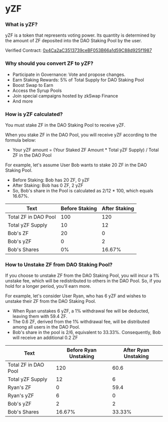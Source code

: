 # yZF

### What is yZF?&#x20;

yZF is a token that represents voting power. Its quantity is determined by the amount of ZF deposited into the DAO Staking Pool by the user.

Verified Contract: [0x4Ca2aC3513739ceBF053B66a1d59C88d925f1987](https://explorer.zksync.io/address/0x4Ca2aC3513739ceBF053B66a1d59C88d925f1987)



### Why should you convert ZF to yZF?&#x20;

* Participate in Governance: Vote and propose changes.&#x20;
* Earn Staking Rewards: 5% of Total Supply for DAO Staking Pool
* Boost Swap to Earn
* Access the Syrup Pools
* Join special campaigns hosted by zkSwap Finance
* And more



### How is yZF calculated?

You must stake ZF in the DAO Staking Pool to receive yZF.&#x20;

When you stake ZF in the DAO Pool, you will receive yZF according to the formula below:

* Your yZF amount = (Your Staked ZF Amount \* Total yZF Supply) / Total ZF in the DAO Pool



For example, let's assume User Bob wants to stake 20 ZF in the DAO Staking Pool.

* Before Staking: Bob has 20 ZF, 0 yZF&#x20;
* After Staking: Bob has 0 ZF, 2 yZF
* So, Bob's share in the Pool is calculated as 2/12 \* 100, which equals 16.67%.

| Text                 | Before Staking | After Staking |
| -------------------- | -------------- | ------------- |
| Total ZF in DAO Pool | 100            | 120           |
| Total yZF Supply     | 10             | 12            |
| Bob's ZF             | 20             | 0             |
| Bob's yZF            | 0              | 2             |
| Bob's Shares         | 0%             | 16.67%        |



### How to Unstake ZF from DAO Staking Pool?

If you choose to unstake ZF from the DAO Staking Pool, you will incur a 1% unstake fee, which will be redistributed to others in the DAO Pool. So, if you hold for a longer period, you'll earn more.



For example, let's consider User Ryan, who has 6 yZF and wishes to unstake their ZF from the DAO Staking Pool.

* When Ryan unstakes 6 yZF, a 1% withdrawal fee will be deducted, leaving them with 59.4 ZF.&#x20;
* The 0.6 ZF, derived from the 1% withdrawal fee, will be distributed among all users in the DAO Pool.&#x20;
* Bob's share in the pool is 2/6, equivalent to 33.33%. Consequently, Bob will receive an additional 0.2 ZF

| Text                 | Before Ryan Unstaking | After Ryan Unstaking |
| -------------------- | --------------------- | -------------------- |
| Total ZF in DAO Pool | 120                   | 60.6                 |
| Total yZF Supply     | 12                    | 6                    |
| Ryan's ZF            | 0                     | 59.4                 |
| Ryan's yZF           | 6                     | 0                    |
| Bob's yZF            | 2                     | 2                    |
| Bob's Shares         | 16.67%                | 33.33%               |
